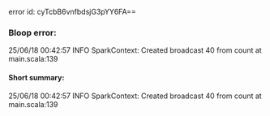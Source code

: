 error id: cyTcbB6vnfbdsjG3pYY6FA==
### Bloop error:

25/06/18 00:42:57 INFO SparkContext: Created broadcast 40 from count at main.scala:139
#### Short summary: 

25/06/18 00:42:57 INFO SparkContext: Created broadcast 40 from count at main.scala:139